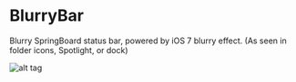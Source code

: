 BlurryBar
===========

Blurry SpringBoard status bar, powered by iOS 7 blurry effect. (As seen in folder icons, Spotlight, or dock)

![alt tag](https://raw.github.com/PoomSmart/BlurryBar/master/bb.png)
